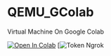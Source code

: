 # QEMU_GColab
Virtual Machine On Google Colab

[![Open In Colab](https://colab.research.google.com/assets/colab-badge.svg)](https://colab.research.google.com/drive/1IPkKL82O5vR6ZgqcEiwTjdDmzsdn3Ef7?hl=vi#scrollTo=OHnWuoxWlD6a)
[![Token Ngrok](https://dashboard.ngrok.com/get-started/your-authtoken)
